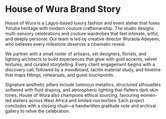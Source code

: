 # House of Wura Brand Story

House of Wura is a Lagos-based luxury fashion and event atelier that fuses Yoruba heritage with modern couture craftsmanship. The studio designs multi-sensory celebrations and couture wardrobes that feel intimate, artful, and deeply personal. Our team is led by creative director Wuraola Adeyemi, who believes every milestone deserves a cinematic reveal.

We partner with a small roster of artisans, set designers, florists, and lighting architects to build experiences that glow with gold accents, velvet textures, and curated storytelling. Every client engagement begins with a discovery call, followed by a moodboard, tactile material study, and timeline that maps fittings, rehearsals, and guest touchpoints.

Signature aesthetic pillars include luminous metallics, structured silhouettes softened with fluid draping, and atmospheric lighting that flatters dark skin tones. House of Wura also champions ethical sourcing, favouring women-led ateliers across West Africa and limited-run textiles. Each project concludes with a closing ritual—a handwritten gratitude note and archival gallery to relive the celebration.

